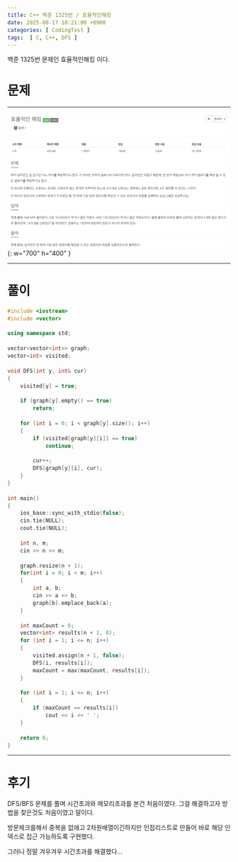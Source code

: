 ```yaml
---
title: C++ 백준 1325번 / 효율적인해킹
date: 2025-08-17 18:21:00 +0900
categories: [ CodingTest ]  
tags:  [ C, C++, DFS ]
---
```


백준 1325번 문제인 효율적인해킹 이다.

# 문제   
---------------------------------------

![Desktop View](/assets/img/효율적인해킹.png){: w="700" h="400" }

---------------------------------------

# 풀이

```c++
#include <iostream>
#include <vector>

using namespace std;

vector<vector<int>> graph;
vector<int> visited;

void DFS(int y, int& cur)
{
    visited[y] = true;
    
    if (graph[y].empty() == true)
        return;
    
    for (int i = 0; i < graph[y].size(); i++)
    {
        if (visited[graph[y][i]] == true)
            continue;
        
        cur++;
        DFS(graph[y][i], cur);
    }
}

int main()
{
    ios_base::sync_with_stdio(false);
    cin.tie(NULL);
    cout.tie(NULL);
    
    int n, m;
    cin >> n >> m;
    
    graph.resize(n + 1);
    for(int i = 0; i < m; i++)
    {
        int a, b;
        cin >> a >> b;
        graph[b].emplace_back(a);
    }
    
    int maxCount = 0;
    vector<int> results(n + 1, 0);
    for (int i = 1; i <= n; i++)
    {
        visited.assign(n + 1, false);
        DFS(i, results[i]);
        maxCount = max(maxCount, results[i]);
    }
    
    for (int i = 1; i <= n; i++)
    {
        if (maxCount == results[i])
            cout << i << ' ';
    }
    
    return 0;
}
```
---------------------------------------

# 후기

DFS/BFS 문제를 풀며 시간초과와 메모리초과를 본건 처음이였다. 그걸 해결하고자 방법을 찾은것도 처음이였고 말이다.

방문체크를해서 중복을 없애고 2차원배열이긴하지만 인접리스트로 만들어 바로 해당 인덱스로 접근 가능하도록 구현했다.

그러니 정말 겨우겨우 시간초과를 해결했다...
